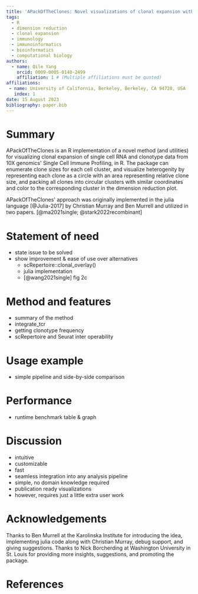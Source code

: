 ```yaml
---
title: 'APackOfTheClones: Novel visualizations of clonal expansion with circle packing'
tags:
  - R
  - dimension reduction
  - clonal expansion
  - immunology
  - immunoinformatics
  - bioinformatics
  - computational biology
authors:
  - name: Qile Yang
    orcid: 0009-0005-0148-2499
    affiliation: 1 # (Multiple affiliations must be quoted)
affiliations:
 - name: University of California, Berkeley, Berkeley, CA 94720, USA
   index: 1
date: 15 August 2023
bibliography: paper.bib
---
```


# Summary
APackOfTheClones is an R implementation of a novel method (and utilities) for visualizing clonal expansion of single cell RNA and clonotype data from 10X genomics' Single Cell Immune Profiling, in R. The package can enumerate clone sizes for each cell cluster, and visualize heterogenity by representing each clone as a circle with an area representing relative clone size, and packing all clones into circular clusters with similar coordinates and color to the corresponding cluster in the dimension reduction plot.

APackOfTheClones' approach was originally implemented in the julia language [@Julia-2017] by Christian Murray and Ben Murrell and utilized in two papers. [@ma2021single; @stark2022recombinant]

# Statement of need
- state issue to be solved
- show improvement & ease of use over alternatives
  - scRepertoire::clonal_overlay()
  - julia implementation
  - [@wang2021single] fig 2c

# Method and features
- summary of the method
- integrate_tcr
- getting clonotype frequency
- scRepertoire and Seurat inter operability

# Usage example
- simple pipeline and side-by-side comparison

<!---
Figures can be included like this:
![Caption for example figure.\label{fig:example}](figure.png)
and referenced from text using \autoref{fig:example}.

Figure sizes can be customized by adding an optional second parameter:
![Caption for example figure.](figure.png){ width=20% }
-->

# Performance
- runtime benchmark table & graph

# Discussion
- intuitive
- customizable
- fast
- seamless integration into any analysis pipeline
- simple, no domain knowledge required
- publication ready visualizations
- however, requires just a little extra user work 

# Acknowledgements
Thanks to Ben Murrell at the Karolinska Institute for introducing the idea, implementing julia code along with Christian Murray, debug support, and giving suggestions. Thanks to Nick Borcherding at Washington University in St. Louis for providing more insights, suggestions, and promoting the package.

# References
<!---
For a quick reference, the following citation commands can be used:
- `@author:2001`  ->  "Author et al. (2001)"
- `[@author:2001]` -> "(Author et al., 2001)"
- `[@author1:2001; @author2:2001]` -> "(Author1 et al., 2001; Author2 et al., 2002)"
-->
